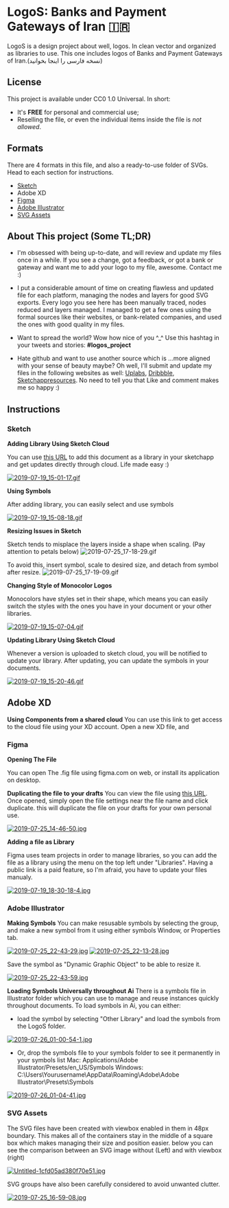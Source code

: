 # LogoS: Banks and Payment Gateways of Iran 🇮🇷
LogoS is a design project about well, logos. In clean vector and organized as libraries to use. This one includes logos of Banks and Payment Gateways of Iran.(نسخه فارسی را اینجا بخوانید)

## License
This project is available under CC0 1.0 Universal. In short:
- It's **FREE** for personal and commercial use;
- Reselling the file, or even the individual items inside the file is *not allowed*.

## Formats
There are 4 formats in this file, and also a ready-to-use folder of SVGs. Head to each section for instructions.

- [Sketch](https://github.com/zegond/logos-iran-banks/blob/master/README.md#sketch)
- Adobe XD
- [Figma](https://github.com/zegond/logos-iran-banks/blob/master/README.md#figma)
- [Adobe Illustrator](https://github.com/zegond/logos-iran-banks/blob/master/README.md#adobe-illustrator)
- [SVG Assets](https://github.com/zegond/logos-iran-banks/blob/master/README.md#svg-assets)

## About This project (Some TL;DR)
- I'm obsessed with being up-to-date, and will review and update my files once in a while. If you see a change, got a feedback, or got a bank or gateway and want me to add your logo to my file, awesome. Contact me :)

- I put a considerable amount of time on creating flawless and updated file for each platform, managing the nodes and layers for good SVG exports. Every logo you see here has been manually traced, nodes reduced and layers managed. I managed to get a few ones using the formal sources like their websites, or bank-related companies, and used the ones with good quality in my files.

- Want to spread the world? Wow how nice of you ^_^ Use this hashtag in your tweets and stories: **#logos_project**

- Hate github and want to use another source which is ...more aligned with your sense of beauty maybe? Oh well, I'll submit and update my files in the following websites as well: [Uplabs](https://uplabs.com/zegond), [Dribbble](https://dribbble.com/zegond), [Sketchappresources](https://sketchappsources.com/contributor/zegond). No need to tell you that Like and comment makes me so happy :)

## Instructions
### Sketch
**Adding Library Using Sketch Cloud**

You can use [this URL](https://sketch.cloud/s/jPwL7) to add this document as a library in your sketchapp and get updates directly through cloud. Life made easy :)

[![2019-07-19_15-01-17.gif](https://s3.gifyu.com/images/2019-07-19_15-01-17.gif)](https://gifyu.com/image/EFVX)

**Using Symbols**

After adding library, you can easily select and use symbols

[![2019-07-19_15-08-18.gif](https://s3.gifyu.com/images/2019-07-19_15-08-18.gif)](https://gifyu.com/image/EFZO)

**Resizing Issues in Sketch**

Sketch tends to misplace the layers inside a shape when scaling. (Pay attention to petals below)
![2019-07-25_17-18-29.gif](https://s3.gifyu.com/images/2019-07-25_17-18-29.gif)

To avoid this, insert symbol, scale to desired size, and detach from symbol after resize.
![2019-07-25_17-19-09.gif](https://s3.gifyu.com/images/2019-07-25_17-19-09.gif)

**Changing Style of Monocolor Logos**

Monocolors have styles set in their shape, which means you can easily switch the styles with the ones you have in your document or your other libraries.

[![2019-07-19_15-07-04.gif](https://s3.gifyu.com/images/2019-07-19_15-07-04.gif)](https://gifyu.com/image/EFZG)

**Updating Library Using Sketch Cloud**

Whenever a version is uploaded to sketch cloud, you will be notified to update your library. After updating, you can update the symbols in your documents.

[![2019-07-19_15-20-46.gif](https://s3.gifyu.com/images/2019-07-19_15-20-46.gif)](https://gifyu.com/image/EFaT)

## Adobe XD
**Using Components from a shared cloud**
You can use this link to get access to the cloud file using your XD account.
Open a new XD file, and 

### Figma
**Opening The File**

You can open The .fig file using figma.com on web, or install its application on desktop.

**Duplicating the file to your drafts**
You can view the file using [this URL](https://www.figma.com/file/siz6HblbLsZTnBbF98lczO/LogoS-Iran-Banks?node-id=0%3A1).
Once opened, simply open the file settings near the file name and click duplicate. this will duplicate the file on your drafts for your own personal use.

[![2019-07-25_14-46-50.jpg](https://s3.gifyu.com/images/2019-07-25_14-46-50.jpg)](https://gifyu.com/image/Ere6)

**Adding a file as Library**

Figma uses team projects in order to manage libraries, so you can add the file as a library using the menu on the top left under "Libraries". Having a public link is a paid feature, so I'm afraid, you have to update your files manualy.

[![2019-07-19_18-30-18-4.jpg](https://s3.gifyu.com/images/2019-07-19_18-30-18-4.jpg)](https://gifyu.com/image/EUze)

### Adobe Illustrator
**Making Symbols**
You can make resusable symbols by selecting the group, and make a new symbol from it using either symbols Window, or Properties tab.

[![2019-07-25_22-43-29.jpg](https://s3.gifyu.com/images/2019-07-25_22-43-29.jpg)](https://gifyu.com/image/Et3K)
[![2019-07-25_22-13-28.jpg](https://s3.gifyu.com/images/2019-07-25_22-13-28.jpg)](https://gifyu.com/image/Et3N)

Save the symbol as "Dynamic Graphic Object" to be able to resize it.

[![2019-07-25_22-43-59.jpg](https://s3.gifyu.com/images/2019-07-25_22-43-59.jpg)](https://gifyu.com/image/Et3T)

**Loading Symbols Universally throughout Ai**
There is a symbols file in Illustrator folder which you can use to manage and reuse instances quickly throughout documents.
To load symbols in Ai, you can either:
- load the symbol by selecting "Other Library" and load the symbols from the LogoS folder.

[![2019-07-26_01-00-54-1.jpg](https://s3.gifyu.com/images/2019-07-26_01-00-54-1.jpg)](https://gifyu.com/image/Et9P)

- Or, drop the symbols file to your symbols folder to see it permanently in your symbols list
Mac: Applications/Adobe Illustrator/Presets/en_US/Symbols
Windows: C:\Users\Yourusername\AppData\Roaming\Adobe\Adobe Illustrator\Presets\Symbols

[![2019-07-26_01-04-41.jpg](https://s3.gifyu.com/images/2019-07-26_01-04-41.jpg)](https://gifyu.com/image/Et9e)

### SVG Assets
The SVG files have been created with viewbox enabled in them in 48px boundary. This makes all of the containers stay in the middle of a square box which makes managing their size and position easier.
below you can see the comparison between an SVG image without (Left) and with viewbox (right)

[![Untitled-1cfd05ad380f70e51.jpg](https://s3.gifyu.com/images/Untitled-1cfd05ad380f70e51.jpg)](https://gifyu.com/image/EtpV)

SVG groups have also been carefully considered to avoid unwanted clutter.

[![2019-07-25_16-59-08.jpg](https://s3.gifyu.com/images/2019-07-25_16-59-08.jpg)](https://gifyu.com/image/EtpB)
